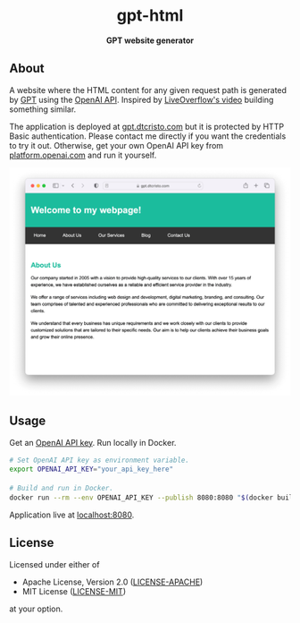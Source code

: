 <div align="center">
  <h1>
    gpt-html
  </h1>
  <p>
    <strong>
     GPT website generator
    </strong>
  </p>
</div>

## About

A website where the HTML content for any given request path is generated by [GPT](https://en.wikipedia.org/wiki/Generative_pre-trained_transformer) using the [OpenAI API](https://platform.openai.com/). Inspired by [LiveOverflow's video](https://www.youtube.com/watch?v=M2uH6HnodlM) building something similar.

The application is deployed at [gpt.dtcristo.com](https://gpt.dtcristo.com/) but it is protected by HTTP Basic authentication. Please contact me directly if you want the credentials to try it out. Otherwise, get your own OpenAI API key from [platform.openai.com](https://platform.openai.com/) and run it yourself.

<div align="center">
  <a href="https://gpt.dtcristo.com/">
    <img src="images/gpt-html.png" />
  </a>
</div>

## Usage

Get an [OpenAI API key](https://platform.openai.com/account/api-keys). Run locally in Docker.

```sh
# Set OpenAI API key as environment variable.
export OPENAI_API_KEY="your_api_key_here"

# Build and run in Docker.
docker run --rm --env OPENAI_API_KEY --publish 8080:8080 "$(docker build --quiet .)"
```

Application live at [localhost:8080](http://localhost:8080/).

## License

Licensed under either of

- Apache License, Version 2.0 ([LICENSE-APACHE](LICENSE-APACHE))
- MIT License ([LICENSE-MIT](LICENSE-MIT))

at your option.
